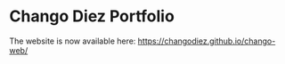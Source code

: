 # Chango Diez Portfolio


The website is now available here: https://changodiez.github.io/chango-web/
